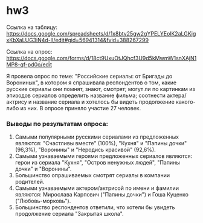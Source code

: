 # hw3
Ссылка на таблицу: https://docs.google.com/spreadsheets/d/1x8btv25gw2gYPELYEolK2aLGKigxKbXaLUG3iN4d-lI/edit#gid=56941314&fvid=388267299

Ссылка на опрос: https://docs.google.com/forms/d/18ct9UxuOtJQhcf3U9d5kMwmW1snXAjN1MP8-qf-pd0o/edit

 Я провела опрос по теме: "Российские сериалы: от Бригады до Ворониных", в котором я спрашивала респондентов о том, какие русские сериалы они помнят, знают, смотрят; могут ли по картинкам из эпизодов сериалов определить название фильма; соотнести актера/актрису и название сериала и хотелось бы видеть продолжение какого-либо из них. 
 В опросе приняло участие 27 человек. 
### Выводы по результатам опроса: ###
1. Самыми популярными русскими сериалами из предложенных являются: "Счастливы вместе" (100%), "Кухня" и "Папины дочки" (96,3%), "Воронины" и "Неродись красивой" (92,6%).
2. Самыми узнаваемыми героями предложенных сериалов являются: герои из сериала "Кухня", "Остров ненужных людей", "Папины дочки" и "Воронины".
3. Большинство опрашиваемых смотрят сериалы в компании родителей.
4. Самыми узнаваемыми актером/актрисой по имени и фамилии являются: Мирослава Карпович ("Папины дочки") и Гоша Куценко ("Любовь-морковь").
5. Большинство респондентов ответили, что хотели бы увидеть продолжение сериала "Закрытая школа".
